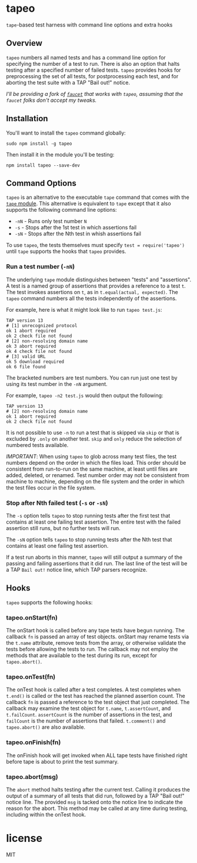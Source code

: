 # tapeo

`tape`-based test harness with command line options and extra hooks

## Overview

`tapeo` numbers all named tests and has a command line option for specifying the number of a test to run. There is also an option that halts testing after a specified number of failed tests. `tapeo` provides hooks for preprocessing the set of all tests, for postprocessing each test, and for aborting the test suite with a TAP "Bail out!" notice.

*I'll be providing a fork of [`faucet`](https://github.com/substack/faucet) that works with `tapeo`, assuming that the `faucet` folks don't accept my tweaks.*

## Installation

You'll want to install the `tapeo` command globally:

```
sudo npm install -g tapeo
```

Then install it in the module you'll be testing:

```
npm install tapeo --save-dev
```

## Command Options

`tapeo` is an alternative to the executable `tape` command that comes with the [`tape` module](https://github.com/substack/tape). This alternative is equivalent to `tape` except that it also supports the following command line options:

- `-nN` - Runs only test number `N`
- `-s` - Stops after the 1st test in which assertions fail
- `-sN` - Stops after the Nth test in whish assertions fail

To use `tapeo`, the tests themselves must specify `test = require('tapeo')` until `tape` supports the hooks that `tapeo` provides.

### Run a test number (`-nN`)

The underlying `tape` module distinguishes between "tests" and "assertions". A test is a named group of assertions that provides a reference to a test `t`. The test invokes assertions on `t`, as in `t.equal(actual, expected)`. The `tapeo` command numbers all the tests independently of the assertions.

For example, here is what it might look like to run `tapeo test.js`:

```
TAP version 13
# [1] unrecognized protocol
ok 1 abort required
ok 2 check file not found
# [2] non-resolving domain name
ok 3 abort required
ok 4 check file not found
# [3] valid URL
ok 5 download required
ok 6 file found
```

The bracketed numbers are test numbers. You can run just one test by using its test number in the `-nN` argument.

For example, `tapeo -n2 test.js` would then output the following:

```
TAP version 13
# [2] non-resolving domain name
ok 1 abort required
ok 2 check file not found
```

It is not possible to use `-n` to run a test that is skipped via `skip` or that is excluded by `.only` on another test. `skip` and `only` reduce the selection of numbered tests available.

*IMPORTANT*: When using `tapeo` to glob across many test files, the test numbers depend on the order in which the files load. This order should be consistent from run-to-run on the same machine, at least until files are added, deleted, or renamed. Test number order may not be consistent from machine to machine, depending on the file system and the order in which the test files occur in the file system.

### Stop after Nth failed test (`-s` or `-sN`)

The `-s` option tells `tapeo` to stop running tests after the first test that contains at least one failing test assertion. The entire test with the failed assertion still runs, but no further tests will run.

The `-sN` option tells `tapeo` to stop running tests after the Nth test that contains at least one failing test assertion.

If a test run aborts in this manner, `tapeo` will still output a summary of the passing and failing assertions that it did run. The last line of the test will be a TAP `Bail out!` notice line, which TAP parsers recognize.

## Hooks

`tapeo` supports the following hooks:

### tapeo.onStart(fn)

The onStart hook is called before any tape tests have begun running. The callback `fn` is passed an array of test objects. onStart may rename tests via the `t.name` attribute, remove tests from the array, or otherwise validate the tests before allowing the tests to run. The callback may not employ the methods that are available to the test during its run, except for `tapeo.abort()`.

### tapeo.onTest(fn)

The onTest hook is called after a test completes. A test completes when `t.end()` is called or the test has reached the planned assertion count. The callback `fn` is passed a reference to the test object that just completed. The callback may examine the test object for `t.name`, `t.assertCount`, and `t.failCount`. `assertCount` is the number of assertions in the test, and `failCount` is the number of assertions that failed. `t.comment()` and `tapeo.abort()` are also available.

### tapeo.onFinish(fn)

The onFinish hook will get invoked when ALL tape tests have finished
right before tape is about to print the test summary.

### tapeo.abort(msg)

The `abort` method halts testing after the current test. Calling it produces the output of a summary of all tests that did run, followed by a TAP "Bail out!" notice line. The provided `msg` is tacked onto the notice line to indicate the reason for the abort. This method may be called at any time during testing, including within the onTest hook.

# license

MIT
